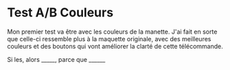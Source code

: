 # Test A/B Couleurs

Mon premier test va être avec les couleurs de la manette. J'ai fait en sorte que celle-ci ressemble plus à la maquette originale, avec des meilleures couleurs et des boutons qui vont améliorer la clarté de cette télécommande.

Si les, alors _____, parce que ______